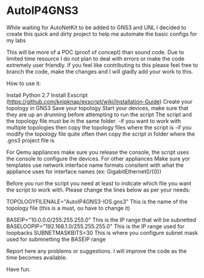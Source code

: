# AutoIP4GNS3
While waiting for AutoNetKit to be added to GNS3 and UNL I decided to create this quick and dirty project to help me automate the basic configs for my labs

This will be more of a POC (proof of concept) than sound code. Due to limited time resource I do not plan to deal with errors or make the code extremely user friendly. If you feel like contributing to this please feel free to branch the code, make the changes and I will gladly add your work to this. 

How to use it:

Install Python 2.7
Install Exscript (https://github.com/knipknap/exscript/wiki/Installation-Guide)
Create your topology in GNS3
Save your topology
Start your devices, make sure that they are up an drunning before attempting to run the script
The script and the topology file must be in the same folder. 
  -if you want to work with multiple topologies then copy the topology files where the script is
  -if you modify the topology file quite often then copy the script in folder where the .gns3 project file is

For Qemu appliances make sure you release the console, the script uses the console to configure the devices. For other appliances 
Make sure yor templates use network interface name formats consitent with what the appliance uses for interface names (ex: GigabitEthernet0/{0})

Before you run the script you need at least to indicate which file you want the script to work with.
Please change the lines below as per your needs:

TOPOLOGYFILENALE="AutoIP4GNS3-IOS.gns3"           This is the name of the topology file  (this is a must, ou have to change it)

BASEIP="10.0.0.0/255.255.255.0"                   This is the IP range that will be subnetted 
BASELOOPIP="192.168.1.0/255.255.255.0"            This is the IP range used for loopbacks
SUBNETMASKBITS=30                                 This is where you configure subnet mask used for submnetting the BASEIP range

Report here any problems or suggestions. I will improve the code as the time becomes available.  

Have fun. 





